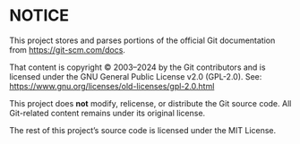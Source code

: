 # NOTICE

This project stores and parses portions of the official Git documentation from https://git-scm.com/docs.

That content is copyright © 2003–2024 by the Git contributors and is licensed under the GNU General Public License v2.0 (GPL-2.0). See: https://www.gnu.org/licenses/old-licenses/gpl-2.0.html

This project does **not** modify, relicense, or distribute the Git source code. All Git-related content remains under its original license.

The rest of this project’s source code is licensed under the MIT License.
